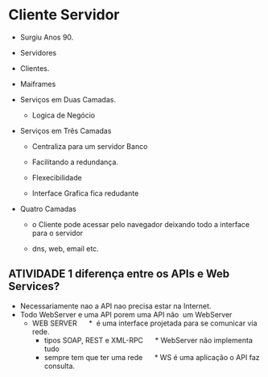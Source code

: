 # Cliente Servidor

* Surgiu Anos 90.

* Servidores
 
* Clientes.

* Maiframes

* Serviços em Duas Camadas.

    * Logica de Negócio 

* Serviços em Três Camadas
    
    * Centraliza para um servidor Banco 
    
    * Facilitando a redundança.

    * Flexecibilidade

    * Interface Grafica fica redudante

* Quatro Camadas

    * o Cliente pode acessar pelo navegador deixando todo a interface para o servidor
    
    * dns, web, email etc.

## ATIVIDADE 1 diferença entre os APIs e Web Services?
  * Necessariamente nao a API nao precisa estar na Internet.
  * Todo WebServer e uma API porem uma API não  um WebServer
    * WEB SERVER
      *  é uma interface projetada para se comunicar via rede.
      *  tipos SOAP, REST e XML-RPC
      *  WebServer não implementa tudo 
      * sempre tem que ter uma rede
      * WS é uma aplicação o API faz consulta.
   
   
